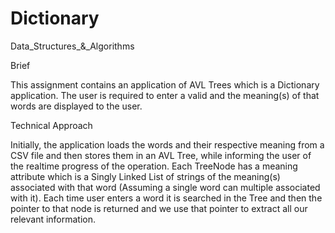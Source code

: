 # Dictionary
Data_Structures_&amp;_Algorithms 

Brief

This assignment contains an application of AVL Trees which is a Dictionary application. The user is required to enter a valid and the meaning(s) of that words are displayed to the user.

Technical Approach

Initially, the application loads the words and their respective meaning from a CSV file and then stores them in an AVL Tree, while informing the user of the realtime progress of the operation. Each TreeNode has a meaning attribute which is a Singly Linked List of strings of the meaning(s) associated with that word (Assuming a single word can multiple associated with it). Each time user enters a word it is searched in the Tree and then the pointer to that node is returned and we use that pointer to extract all our relevant information.
